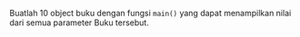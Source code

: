 Buatlah 10 object buku dengan fungsi `main()` yang dapat menampilkan nilai dari semua parameter Buku tersebut.
